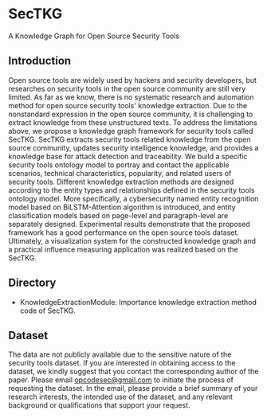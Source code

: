 # SecTKG
A Knowledge Graph for Open Source Security Tools

## Introduction
Open source tools are widely used by hackers and security developers, but researches on security tools in the open source community are still very limited. As far as we know, there is no systematic research and automation method for open source security tools' knowledge extraction. Due to the nonstandard expression in the open source community, it is challenging to extract knowledge from these unstructured texts. To address the limitations above, we propose a knowledge graph framework for security tools called SecTKG. SecTKG extracts security tools related knowledge from the open source community, updates security intelligence knowledge, and provides a knowledge base for attack detection and traceability. We build a specific security tools ontology model to portray and contact the applicable scenarios, technical characteristics, popularity, and related users of security tools. Different knowledge extraction methods are designed according to the entity types and relationships defined in the security tools ontology model. More specifically, a cybersecurity named entity recognition model based on BiLSTM-Attention algorithm is introduced, and entity classification models based on page-level and paragraph-level are separately designed. Experimental results demonstrate that the proposed framework has a good performance on the open source tools dataset. Ultimately, a visualization system for the constructed knowledge graph and a practical influence measuring application was realized based on the SecTKG.

## Directory
- KnowledgeExtractionModule: Importance knowledge extraction method code of SecTKG.

## Dataset
The data are not publicly available due to the sensitive nature of the security tools dataset. If you are interested in obtaining access to the dataset, we kindly suggest that you contact the corresponding author of the paper. Please email <opcodesec@gmail.com> to initiate the process of requesting the dataset. In the email, please provide a brief summary of your research interests, the intended use of the dataset, and any relevant background or qualifications that support your request.

